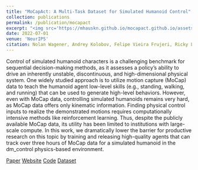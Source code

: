 ```yaml
---
title: "MoCapAct: A Multi-Task Dataset for Simulated Humanoid Control"
collection: publications
permalink: /publication/mocapact
excerpt: "<img src='https://mhauskn.github.io/mocapact.github.io/assets/MoCapAct.png' style='display:block; margin:auto;'><br/>Control of simulated humanoid characters is a challenging benchmark for sequential decision-making methods, as it assesses a policy’s ability to drive an inherently unstable, discontinuous, and high-dimensional physical system. One widely studied approach is to utilize motion capture (MoCap) data to teach the humanoid agent low-level skills (e.g., standing, walking, and running) that can be used to generate high-level behaviors. However, even with MoCap data, controlling simulated humanoids remains very hard, as MoCap data offers only kinematic information. Finding physical control inputs to realize the demonstrated motions requires computationally intensive methods like reinforcement learning. Thus, despite the publicly available MoCap data, its utility has been limited to institutions with large-scale compute. In this work, we dramatically lower the barrier for productive research on this topic by training and releasing high-quality agents that can track over three hours of MoCap data for a simulated humanoid in the dm_control physics-based environment."
date: 2022-07-01
venue: 'NeurIPS'
citation: Nolan Wagener, Andrey Kolobov, Felipe Vieira Frujeri, Ricky Loynd, Ching-An Cheng, Matthew Hausknecht
---
```

Control of simulated humanoid characters is a challenging benchmark for sequential decision-making methods, as it assesses a policy’s ability to drive an inherently unstable, discontinuous, and high-dimensional physical system. One widely studied approach is to utilize motion capture (MoCap) data to teach the humanoid agent low-level skills (e.g., standing, walking, and running) that can be used to generate high-level behaviors. However, even with MoCap data, controlling simulated humanoids remains very hard, as MoCap data offers only kinematic information. Finding physical control inputs to realize the demonstrated motions requires computationally intensive methods like reinforcement learning. Thus, despite the publicly available MoCap data, its utility has been limited to institutions with large-scale compute. In this work, we dramatically lower the barrier for productive research on this topic by training and releasing high-quality agents that can track over three hours of MoCap data for a simulated humanoid in the dm_control physics-based environment.

[Paper](https://arxiv.org/abs/2208.07363)
[Website](https://microsoft.github.io/MoCapAct/)
[Code](https://github.com/microsoft/MoCapAct)
[Dataset](https://msropendataset01.blob.core.windows.net/motioncapturewithactionsmocapact-u20220731?sp=rl&st=2023-08-22T17:20:43Z&se=2026-07-02T01:20:43Z&spr=https&sv=2022-11-02&sr=c&sig=L9f3Y8jAz3SCoAM5U5g9uCs0pmTI40rDLh2ZGC7OxE8%3D)

